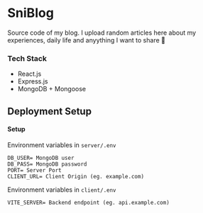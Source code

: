 # SniBlog
Source code of my blog. I upload random articles here about my experiences, daily life and anyything I want to share 🍃

### Tech Stack
- React.js
- Express.js
- MongoDB + Mongoose

##  Deployment Setup

#### Setup

Environment variables in `server/.env`
```
DB_USER= MongoDB user
DB_PASS= MongoDB password
PORT= Server Port
CLIENT_URL= Client Origin (eg. example.com)
```

Environment variables in `client/.env`
```/
VITE_SERVER= Backend endpoint (eg. api.example.com)
```


